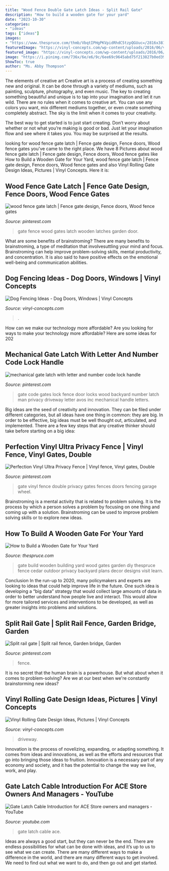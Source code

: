 ```yaml
---
title: "Wood Fence Double Gate Latch Ideas - Split Rail Gate"
description: "How to build a wooden gate for your yard"
date: "2023-10-30"
categories:
- "ideas"
tags: ["ideas"]
images:
- "https://www.thespruce.com/thmb/VbqtIPHgPKVpidRhdC5tzpQGUuc=/2816x3810/filters:fill(auto,1)/BuildaWoodenGate-5aff199718ba0100372c7785.jpg"
featuredImage: "https://vinyl-concepts.com/wp-content/uploads/2016/06/vinyl-dog-fence-double-gate.jpg"
featured_image: "https://vinyl-concepts.com/wp-content/uploads/2016/06/vinyl-rolling-gate-09.jpg"
image: "https://i.pinimg.com/736x/6e/e6/9c/6ee69c9645abd75f213827b0ed39eb47--fence-gate-design-wood-fence-gates.jpg"
ShowToc: true
author: "Ms. Abby Thompson"
---
```



The elements of creative art
Creative art is a process of creating something new and original. It can be done through a variety of mediums, such as painting, sculpture, photography, and even music. The key to creating something beautiful and unique is to tap into your imagination and let it run wild.
There are no rules when it comes to creative art. You can use any colors you want, mix different mediums together, or even create something completely abstract. The sky is the limit when it comes to your creativity.

The best way to get started is to just start creating. Don’t worry about whether or not what you’re making is good or bad. Just let your imagination flow and see where it takes you. You may be surprised at the results.

	

		
looking for wood fence gate latch | Fence gate design, Fence doors, Wood fence gates you've came to the right place. We have 8 Pictures about wood fence gate latch | Fence gate design, Fence doors, Wood fence gates like How to Build a Wooden Gate for Your Yard, wood fence gate latch | Fence gate design, Fence doors, Wood fence gates and also Vinyl Rolling Gate Design Ideas, Pictures | Vinyl Concepts. Here it is:
		
    
## Wood Fence Gate Latch | Fence Gate Design, Fence Doors, Wood Fence Gates

<img loading=lazy src="https://i.pinimg.com/736x/6e/e6/9c/6ee69c9645abd75f213827b0ed39eb47--fence-gate-design-wood-fence-gates.jpg" onerror="this.onerror=null;this.src='https://tse3.mm.bing.net/th?id=OIP.JYAyq3C6WRF83x61bVAucgHaFj&amp;pid=15.1';" alt="wood fence gate latch | Fence gate design, Fence doors, Wood fence gates">

_Source: pinterest.com_

>gate fence wood gates latch wooden latches garden door. 

	

What are some benefits of brainstroming?
There are many benefits to brainstroming, a type of meditation that involvesuttling your mind and focus. Brainstroming can help improve problem-solving skills, mental productivity, and concentration. It is also said to have positive effects on the emotional well-being and communication abilities.

    
## Dog Fencing Ideas - Dog Doors, Windows | Vinyl Concepts

<img loading=lazy src="https://vinyl-concepts.com/wp-content/uploads/2016/06/vinyl-dog-fence-double-gate.jpg" onerror="this.onerror=null;this.src='https://tse2.mm.bing.net/th?id=OIP.qUrpWnEbBdGl-4pghg6bmQHaFj&amp;pid=15.1';" alt="Dog Fencing Ideas - Dog Doors, Windows | Vinyl Concepts">

_Source: vinyl-concepts.com_

>. 

	

How can we make our technology more affordable?
Are you looking for ways to make your technology more affordable? Here are some ideas for 202
    
## Mechanical Gate Latch With Letter And Number Code Lock Handle

<img loading=lazy src="https://i.pinimg.com/736x/34/35/4c/34354c5f9c39e2595f6d590d62ae683c--number-code-side-gardens.jpg" onerror="this.onerror=null;this.src='https://tse1.mm.bing.net/th?id=OIP.zKZ0seYJgTHIFTGuZkXPHwHaJ4&amp;pid=15.1';" alt="mechanical gate latch with letter and number code lock handle">

_Source: pinterest.com_

>gate code gates lock fence door locks wood backyard number latch man privacy driveway letter avos inc mechanical handle letters. 

	

Big ideas are the seed of creativity and innovation. They can be filed under different categories, but all ideas have one thing in common: they are big. In order to be effective, big ideas must be well thought out, articulated, and implemented. There are a few key steps that any creative thinker should take before starting on a big idea: 

    
## Perfection Vinyl Ultra Privacy Fence | Vinyl Fence, Vinyl Gates, Double

<img loading=lazy src="https://i.pinimg.com/originals/3d/d6/29/3dd629e3e2ba1f83eabb5efdd9708239.jpg" onerror="this.onerror=null;this.src='https://tse3.mm.bing.net/th?id=OIP.HtW8Up6xFGNCmUK3GwhaEgAAAA&amp;pid=15.1';" alt="Perfection Vinyl Ultra Privacy Fence | Vinyl fence, Vinyl gates, Double">

_Source: pinterest.com_

>gate vinyl fence double privacy gates fences doors fencing garage wheel. 

	

Brainstroming is a mental activity that is related to problem solving. It is the process by which a person solves a problem by focusing on one thing and coming up with a solution. Brainstroming can be used to improve problem solving skills or to explore new ideas.

    
## How To Build A Wooden Gate For Your Yard

<img loading=lazy src="https://www.thespruce.com/thmb/VbqtIPHgPKVpidRhdC5tzpQGUuc=/2816x3810/filters:fill(auto,1)/BuildaWoodenGate-5aff199718ba0100372c7785.jpg" onerror="this.onerror=null;this.src='https://tse2.mm.bing.net/th?id=OIP.B7cxUQJlc1kBGiwkFaHgvQHaKB&amp;pid=15.1';" alt="How to Build a Wooden Gate for Your Yard">

_Source: thespruce.com_

>gate build wooden building yard wood gates garden diy thespruce fence cedar outdoor privacy backyard plans decor designs visit learn. 

	

Conclusion
In the run-up to 2020, many policymakers and experts are looking to ideas that could help improve life in the future. One such idea is developing a “big data” strategy that would collect large amounts of data in order to better understand how people live and interact. This would allow for more tailored services and interventions to be developed, as well as greater insights into problems and solutions.

    
## Split Rail Gate | Split Rail Fence, Garden Bridge, Garden

<img loading=lazy src="https://i.pinimg.com/736x/52/6e/0d/526e0dafdbbb0699bc78d34abcc8f7fb.jpg" onerror="this.onerror=null;this.src='https://tse2.mm.bing.net/th?id=OIP._h6SKE-6kF4UeQW9Nk9KOwHaEH&amp;pid=15.1';" alt="Split rail gate | Split rail fence, Garden bridge, Garden">

_Source: pinterest.com_

>fence. 

	

It is no secret that the human brain is a powerhouse. But what about when it comes to problem-solving? Are we at our best when we're constantly brainstorming new ideas?

    
## Vinyl Rolling Gate Design Ideas, Pictures | Vinyl Concepts

<img loading=lazy src="https://vinyl-concepts.com/wp-content/uploads/2016/06/vinyl-rolling-gate-09.jpg" onerror="this.onerror=null;this.src='https://tse2.mm.bing.net/th?id=OIP.TJ8bFhL3s2JdiF_VrALxyAHaFj&amp;pid=15.1';" alt="Vinyl Rolling Gate Design Ideas, Pictures | Vinyl Concepts">

_Source: vinyl-concepts.com_

>driveway. 

	

Innovation is the process of novelizing, expanding, or adapting something. It comes from ideas and innovations, as well as the efforts and resources that go into bringing those ideas to fruition. Innovation is a necessary part of any economy and society, and it has the potential to change the way we live, work, and play.

    
## Gate Latch Cable Introduction For ACE Store Owners And Managers - YouTube

<img loading=lazy src="http://i.ytimg.com/vi/MzJHwX73u6Q/maxresdefault.jpg" onerror="this.onerror=null;this.src='https://tse4.mm.bing.net/th?id=OIP.BptI-b8drNpyxfAXDDlqcQHaEK&amp;pid=15.1';" alt="Gate Latch Cable Introduction for ACE Store owners and managers - YouTube">

_Source: youtube.com_

>gate latch cable ace. 

	

Ideas are always a good start, but they can never be the end. There are endless possibilities for what can be done with ideas, and it’s up to us to see what we can create. There are many different ways to make a difference in the world, and there are many different ways to get involved. We need to find out what we want to do, and then go out and get started.

